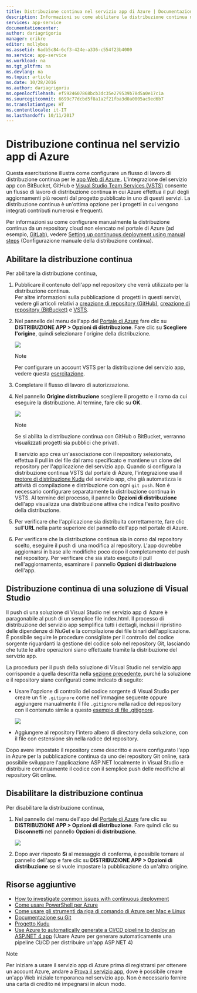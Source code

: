 ```yaml
---
title: Distribuzione continua nel servizio app di Azure | Documentazione Microsoft
description: Informazioni su come abilitare la distribuzione continua nel servizio app di Azure.
services: app-service
documentationcenter: 
author: dariagrigoriu
manager: erikre
editor: mollybos
ms.assetid: 6adb5c84-6cf3-424e-a336-c554f23b4000
ms.service: app-service
ms.workload: na
ms.tgt_pltfrm: na
ms.devlang: na
ms.topic: article
ms.date: 10/28/2016
ms.author: dariagrigoriu
ms.openlocfilehash: ef5924607868bcb3dc35e279539b78d5a0e17c1a
ms.sourcegitcommit: 6699c77dcbd5f8a1a2f21fba3d0a0005ac9ed6b7
ms.translationtype: HT
ms.contentlocale: it-IT
ms.lasthandoff: 10/11/2017
---
```

# <a name="continuous-deployment-to-azure-app-service"></a>Distribuzione continua nel servizio app di Azure
Questa esercitazione illustra come configurare un flusso di lavoro di distribuzione continua per le [app Web di Azure ](app-service-web-overview.md) . L'integrazione del servizio app con BitBucket, GitHub e [Visual Studio Team Services (VSTS)](https://www.visualstudio.com/team-services/) consente un flusso di lavoro di distribuzione continua in cui Azure effettua il pull degli aggiornamenti più recenti dal progetto pubblicato in uno di questi servizi. La distribuzione continua è un'ottima opzione per i progetti in cui vengono integrati contributi numerosi e frequenti.

Per informazioni su come configurare manualmente la distribuzione continua da un repository cloud non elencato nel portale di Azure (ad esempio, [GitLab](https://gitlab.com/)), vedere [Setting up continuous deployment using manual steps](https://github.com/projectkudu/kudu/wiki/Continuous-deployment#setting-up-continuous-deployment-using-manual-steps) (Configurazione manuale della distribuzione continua).

## <a name="overview"></a>Abilitare la distribuzione continua
Per abilitare la distribuzione continua,

1. Pubblicare il contenuto dell'app nel repository che verrà utilizzato per la distribuzione continua.  
    Per altre informazioni sulla pubblicazione di progetti in questi servizi, vedere gli articoli relativi a [creazione di repository (GitHub)], [creazione di repository (BitBucket)] e [VSTS].
2. Nel pannello del menu dell'app del [Portale di Azure] fare clic su **DISTRIBUZIONE APP > Opzioni di distribuzione**. Fare clic su **Scegliere l'origine**, quindi selezionare l'origine della distribuzione.  
   
    ![](./media/app-service-continuous-deployment/cd_options.png)
   
   > [!NOTE]
   > Per configurare un account VSTS per la distribuzione del servizio app, vedere questa [esercitazione](https://github.com/projectkudu/kudu/wiki/Setting-up-a-VSTS-account-so-it-can-deploy-to-a-Web-App).
   > 
   > 
3. Completare il flusso di lavoro di autorizzazione.
4. Nel pannello **Origine distribuzione** scegliere il progetto e il ramo da cui eseguire la distribuzione. Al termine, fare clic su **OK**.
   
    ![](./media/app-service-continuous-deployment/github_option.png)
   
   > [!NOTE]
   > Se si abilita la distribuzione continua con GitHub o BitBucket, verranno visualizzati progetti sia pubblici che privati.
   > 
   > 
   
    Il servizio app crea un'associazione con il repository selezionato, effettua il pull in dei file dal ramo specificato e mantiene un clone del repository per l'applicazione del servizio app. Quando si configura la distribuzione continua VSTS dal portale di Azure, l'integrazione usa il [motore di distribuzione Kudu](https://github.com/projectkudu/kudu/wiki) del servizio app, che già automatizza le attività di compilazione e distribuzione con ogni `git push`. Non è necessario configurare separatamente la distribuzione continua in VSTS. Al termine del processo, il pannello **Opzioni di distribuzione** dell'app visualizza una distribuzione attiva che indica l'esito positivo della distribuzione.
5. Per verificare che l'applicazione sia distribuita correttamente, fare clic sull'**URL** nella parte superiore del pannello dell'app nel portale di Azure.
6. Per verificare che la distribuzione continua sia in corso dal repository scelto, eseguire il push di una modifica al repository. L'app dovrebbe aggiornarsi in base alle modifiche poco dopo il completamento del push nel repository. Per verificare che sia stato eseguito il pull nell'aggiornamento, esaminare il pannello **Opzioni di distribuzione** dell'app.

## <a name="VSsolution"></a>Distribuzione continua di una soluzione di Visual Studio
Il push di una soluzione di Visual Studio nel servizio app di Azure è paragonabile al push di un semplice file index.html. Il processo di distribuzione del servizio app semplifica tutti i dettagli, inclusi il ripristino delle dipendenze di NuGet e la compilazione dei file binari dell'applicazione. È possibile seguire le procedure consigliate per il controllo del codice sorgente riguardanti la gestione del codice solo nel repository Git, lasciando che tutte le altre operazioni siano effettuate tramite la distribuzione del servizio app.

La procedura per il push della soluzione di Visual Studio nel servizio app corrisponde a quella descritta nella [sezione precedente](#overview), purché la soluzione e il repository siano configurati come indicato di seguito:

* Usare l'opzione di controllo del codice sorgente di Visual Studio per creare un file `.gitignore` come nell'immagine seguente oppure aggiungere manualmente il file `.gitignore` nella radice del repository con il contenuto simile a questo [esempio di file .gitignore](https://github.com/github/gitignore/blob/master/VisualStudio.gitignore).
  
  ![](./media/app-service-continuous-deployment/VS_source_control.png)
* Aggiungere al repository l'intero albero di directory della soluzione, con il file con estensione sln nella radice del repository.

Dopo avere impostato il repository come descritto e avere configurato l'app in Azure per la pubblicazione continua da uno dei repository Git online, sarà possibile sviluppare l'applicazione ASP.NET localmente in Visual Studio e distribuire continuamente il codice con il semplice push delle modifiche al repository Git online.

## <a name="disableCD"></a>Disabilitare la distribuzione continua
Per disabilitare la distribuzione continua,

1. Nel pannello del menu dell'app del [Portale di Azure] fare clic su **DISTRIBUZIONE APP > Opzioni di distribuzione**. Fare quindi clic su **Disconnetti** nel pannello **Opzioni di distribuzione**.
   
    ![](./media/app-service-continuous-deployment/cd_disconnect.png)
2. Dopo aver risposto **Sì** al messaggio di conferma, è possibile tornare al pannello dell'app e fare clic su **DISTRIBUZIONE APP > Opzioni di distribuzione** se si vuole impostare la pubblicazione da un'altra origine.

## <a name="additional-resources"></a>Risorse aggiuntive
* [How to investigate common issues with continuous deployment](https://github.com/projectkudu/kudu/wiki/Investigating-continuous-deployment)
* [Come usare PowerShell per Azure]
* [Come usare gli strumenti da riga di comando di Azure per Mac e Linux]
* [Documentazione su Git]
* [Progetto Kudu](https://github.com/projectkudu/kudu/wiki)
* [Use Azure to automatically generate a CI/CD pipeline to deploy an ASP.NET 4 app](https://www.visualstudio.com/docs/build/get-started/aspnet-4-ci-cd-azure-automatic) (Usare Azure per generare automaticamente una pipeline CI/CD per distribuire un'app ASP.NET 4)

> [!NOTE]
> Per iniziare a usare il servizio app di Azure prima di registrarsi per ottenere un account Azure, andare a [Prova il servizio app](https://azure.microsoft.com/try/app-service/), dove è possibile creare un'app Web iniziale temporanea nel servizio app. Non è necessario fornire una carta di credito né impegnarsi in alcun modo.
> 
> 

[Portale di Azure]: https://portal.azure.com
[VSTS Portal]: https://www.visualstudio.com/en-us/products/visual-studio-team-services-vs.aspx
[Installing Git]: http://git-scm.com/book/en/Getting-Started-Installing-Git
[Come usare PowerShell per Azure]: /powershell/azureps-cmdlets-docs
[Come usare gli strumenti da riga di comando di Azure per Mac e Linux]:../cli-install-nodejs.md
[Documentazione su Git]: http://git-scm.com/documentation

[creazione di repository (GitHub)]: https://help.github.com/articles/create-a-repo
[creazione di repository (BitBucket)]: https://confluence.atlassian.com/display/BITBUCKET/Create+an+Account+and+a+Git+Repo
[VSTS]: https://www.visualstudio.com/docs/vsts-tfs-overview
